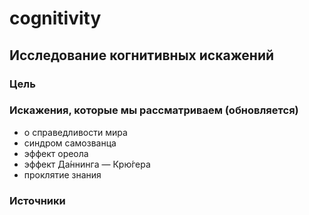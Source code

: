 # cognitivity

## Исследование когнитивных искажений

### Цель

### Искажения, которые мы рассматриваем (обновляется)
* о справедливости мира
* синдром самозванца
* эффект ореола
* эффект Да́ннинга — Крю́гера
* проклятие знания

### Источники

